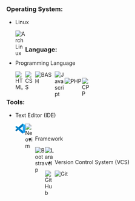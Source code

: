 ### Operating System:

- Linux

  <a href="https://archlinux.org">
    <img align="left" alt="Arch Linux" width="26px" src="https://upload.wikimedia.org/wikipedia/commons/a/a5/Archlinux-icon-crystal-64.svg" />
  </a>

<br>

### Language:

- Programming Language

  <a href="https://html.spec.whatwg.org/multipage/">
    <img align="left" alt="HTML" width="26px" src="https://upload.wikimedia.org/wikipedia/commons/6/61/HTML5_logo_and_wordmark.svg" />
  </a>

  <a href="https://www.w3.org/Style/CSS/Overview.en.html">
    <img align="left" alt="CSS" width="26px" src="https://upload.wikimedia.org/wikipedia/commons/d/d5/CSS3_logo_and_wordmark.svg" />
  </a>

  <a href="https://www.gnu.org/software/bash">
    <img align="left" alt="BASH" width="52px" src="https://upload.wikimedia.org/wikipedia/commons/8/82/Gnu-bash-logo.svg" />
  </a>

  <a href="https://www.javascript.com">
    <img align="left" alt="Javascript" width="26px" src="https://upload.wikimedia.org/wikipedia/commons/9/99/Unofficial_JavaScript_logo_2.svg" />
  </a>

  <br>

  <a href="https://www.php.net">
    <img align="left" alt="PHP" width="46px" src="https://www.php.net/images/logos/new-php-logo.svg" />
  </a>

  <a href="https://isocpp.org">
    <img align="left" alt="CPP" width="26px" src="https://upload.wikimedia.org/wikipedia/commons/1/18/ISO_C%2B%2B_Logo.svg" />
  </a>

<br>

### Tools:

- Text Editor (IDE)
  
  <a href="https://code.visualstudio.com">
    <img align="left" alt="Visual Studio Code" width="26px" src="https://raw.githubusercontent.com/github/explore/80688e429a7d4ef2fca1e82350fe8e3517d3494d/topics/visual-studio-code/visual-studio-code.png" />
  </a>

  <a href="neovim.io">
    <img align="left"alt="Neovim" width="26px" src="https://www.vectorlogo.zone/logos/neovimio/neovimio-icon.svg" />
  </a>

<br>

- Framework

  <a href="https://getbootstrap.com">
    <img align="left" alt="Bootstrap" width="26px" src="https://upload.wikimedia.org/wikipedia/commons/b/b2/Bootstrap_logo.svg" />
  </a>

  <a href="https://laravel.com">
    <img align="left" alt="Laravel" width="26px" src="https://upload.wikimedia.org/wikipedia/commons/9/9a/Laravel.svg" />
  </a>

<br>

- Version Control System (VCS)

  <a href="https://github.com/" target="_blank">
    <img align="left" alt="GitHub" width="26px" src="https://github.githubassets.com/images/modules/logos_page/GitHub-Mark.png"/>
  </a>

  <a href="https://git-scm.com">
    <img align="left" alt="Git" width="46px" src="https://upload.wikimedia.org/wikipedia/commons/e/e0/Git-logo.svg" />
  </a> 

